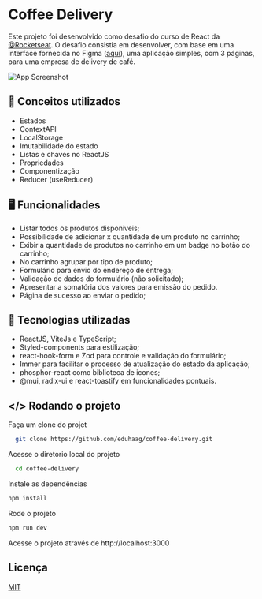 # Coffee Delivery
Este projeto foi desenvolvido como desafio do curso de React da 
[@Rocketseat](https://github.com/rocketseat-education).
O desafio consistia em desenvolver, com base em uma interface fornecida no Figma ([aqui](https://www.figma.com/file/5yT9ZzZmRQRS4yivGGB3pl/Coffee-Delivery/)),
uma aplicação simples, com 3 páginas, para uma empresa de delivery de café.
 
![App Screenshot](https://lanecdr.org/wp-content/uploads/2019/08/placeholder.png)  

## 📝 Conceitos utilizados
- Estados
- ContextAPI
- LocalStorage
- Imutabilidade do estado
- Listas e chaves no ReactJS
- Propriedades
- Componentização 
- Reducer (useReducer)

## 🖥 Funcionalidades
- Listar todos os produtos disponiveis;
- Possibilidade de adicionar x quantidade de um produto no carrinho;
- Exibir a quantidade de produtos no carrinho em um badge no botão do carrinho;
- No carrinho agrupar por tipo de produto;
- Formulário para envio do endereço de entrega;
- Validação de dados do formulário (não solicitado);
- Apresentar a somatória dos valores para emissão do pedido.
- Página de sucesso ao enviar o pedido;

## 🚀 Tecnologias utilizadas
- ReactJS, ViteJs e TypeScript;
- Styled-components para estilização;
- react-hook-form e Zod para controle e validação do formulário;
- Immer para facilitar o processo de atualização do estado da aplicação;
- phosphor-react como biblioteca de icones;
- @mui, radix-ui e react-toastify em funcionalidades pontuais.

 
## </> Rodando o projeto 
Faça um clone do projet
~~~bash  
  git clone https://github.com/eduhaag/coffee-delivery.git
~~~

Acesse o diretorio local do projeto

~~~bash  
  cd coffee-delivery
~~~

Instale as dependências 

~~~bash  
npm install
~~~

Rode o projeto

~~~bash  
npm run dev
~~~  

Acesse o projeto através de http://localhost:3000

 
## Licença 
[MIT](https://choosealicense.com/licenses/mit/)  
